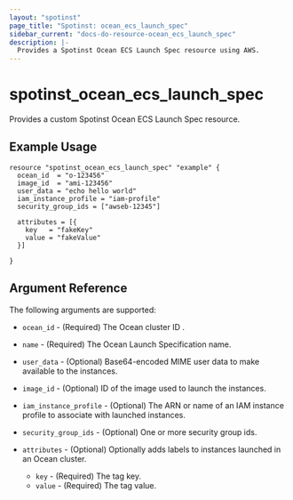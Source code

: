 ```yaml
---
layout: "spotinst"
page_title: "Spotinst: ocean_ecs_launch_spec"
sidebar_current: "docs-do-resource-ocean_ecs_launch_spec"
description: |-
  Provides a Spotinst Ocean ECS Launch Spec resource using AWS.
---
```


# spotinst\_ocean\_ecs\_launch\_spec

Provides a custom Spotinst Ocean ECS Launch Spec resource.

## Example Usage

```hcl
resource "spotinst_ocean_ecs_launch_spec" "example" {
  ocean_id  = "o-123456"
  image_id  = "ami-123456"
  user_data = "echo hello world"
  iam_instance_profile = "iam-profile"
  security_group_ids = ["awseb-12345"]
  
  attributes = [{
    key   = "fakeKey"
    value = "fakeValue"
  }]
  
}
```

## Argument Reference

The following arguments are supported:

* `ocean_id`  - (Required) The Ocean cluster ID .
* `name`      - (Required) The Ocean Launch Specification name. 
* `user_data` - (Optional) Base64-encoded MIME user data to make available to the instances.
* `image_id`  - (Optional) ID of the image used to launch the instances.
* `iam_instance_profile` - (Optional) The ARN or name of an IAM instance profile to associate with launched instances.
* `security_group_ids` - (Optional) One or more security group ids.

* `attributes` - (Optional) Optionally adds labels to instances launched in an Ocean cluster.
    * `key` - (Required) The tag key.
    * `value` - (Required) The tag value.